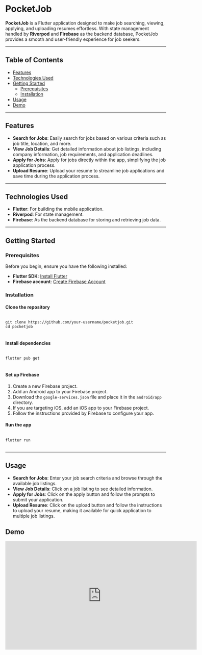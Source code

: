 <h1>PocketJob</h1>
<p><strong>PocketJob</strong> is a Flutter application designed to make job searching, viewing, applying, and uploading resumes effortless. With state management handled by <strong>Riverpod</strong> and <strong>Firebase</strong> as the backend database, PocketJob provides a smooth and user-friendly experience for job seekers.</p>
<hr>
<h2>Table of Contents</h2>
<ul>
  <li><a href="#features">Features</a></li>
  <li><a href="#technologies-used">Technologies Used</a></li>
  <li><a href="#getting-started">Getting Started</a>
    <ul>
      <li><a href="#prerequisites">Prerequisites</a></li>
      <li><a href="#installation">Installation</a></li>
    </ul>
  </li>
  <li><a href="#usage">Usage</a></li>
<li><a href ="demo">Demo</a></li>
</ul>
<hr>
<h2 id="features">Features</h2>
<ul>
  <li><strong>Search for Jobs</strong>: Easily search for jobs based on various criteria such as job title, location, and more.</li>
  <li><strong>View Job Details</strong>: Get detailed information about job listings, including company information, job requirements, and application deadlines.</li>
  <li><strong>Apply for Jobs</strong>: Apply for jobs directly within the app, simplifying the job application process.</li>
  <li><strong>Upload Resume</strong>: Upload your resume to streamline job applications and save time during the application process.</li>
</ul>
<hr>
<h2 id="technologies-used">Technologies Used</h2>
<ul>
  <li><strong>Flutter</strong>: For building the mobile application.</li>
  <li><strong>Riverpod</strong>: For state management.</li>
  <li><strong>Firebase</strong>: As the backend database for storing and retrieving job data.</li>
</ul>
<hr>
<h2 id="getting-started">Getting Started</h2>
<h3 id="prerequisites">Prerequisites</h3>
<p>Before you begin, ensure you have the following installed:</p>
<ul>
  <li><strong>Flutter SDK</strong>: <a href="https://flutter.dev/docs/get-started/install" target="_blank">Install Flutter</a></li>
  <li><strong>Firebase account</strong>: <a href="https://firebase.google.com/" target="_blank">Create Firebase Account</a></li>
</ul>
<h3 id="installation">Installation</h3>
<h4>Clone the repository</h4>
<pre>
<code>
git clone https://github.com/your-username/pocketjob.git
cd pocketjob
</code>
</pre>
<h4>Install dependencies</h4>
<pre>
<code>
flutter pub get
</code>
</pre>
<h4>Set up Firebase</h4>
<ol>
  <li>Create a new Firebase project.</li>
  <li>Add an Android app to your Firebase project.</li>
  <li>Download the <code>google-services.json</code> file and place it in the <code>android/app</code> directory.</li>
  <li>If you are targeting iOS, add an iOS app to your Firebase project.</li>
  <li>Follow the instructions provided by Firebase to configure your app.</li>
</ol>
<h4>Run the app</h4>
<pre>
<code>
flutter run
</code>
</pre>
<hr>
<h2 id="usage">Usage</h2>
<ul>
  <li><strong>Search for Jobs</strong>: Enter your job search criteria and browse through the available job listings.</li>
  <li><strong>View Job Details</strong>: Click on a job listing to see detailed information.</li>
  <li><strong>Apply for Jobs</strong>: Click on the apply button and follow the prompts to submit your application.</li>
  <li><strong>Upload Resume</strong>: Click on the upload button and follow the instructions to upload your resume, making it available for quick application to multiple job listings.</li>
</ul>
<h2 id="demo">Demo</h2>

<iframe width="600" height="340" src="https://www.youtube.com/embed/9XzqqfgTsHg" frameborder="0" allowfullscreen></iframe>



